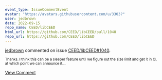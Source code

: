 ```yaml
---
event_type: IssueCommentEvent
avatar: "https://avatars.githubusercontent.com/u/3303?"
user: jedbrown
date: 2022-09-15
repo_name: CEED/libCEED
html_url: https://github.com/CEED/libCEED/pull/1040
repo_url: https://github.com/CEED/libCEED
---
```


<a href='https://github.com/jedbrown' target='_blank'>jedbrown</a> commented on issue <a href='https://github.com/CEED/libCEED/pull/1040' target='_blank'>CEED/libCEED#1040</a>.

<small>Thanks. I think this can be a sleeper feature until we figure out the size limit and get it in CI, at which point we can announce it....</small>

<a href='https://github.com/CEED/libCEED/pull/1040' target='_blank'>View Comment</a>